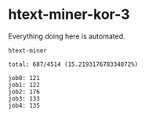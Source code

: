 # htext-miner-kor-3

Everything doing here is automated.

```
htext-miner

total: 687/4514 (15.219317678334072%)

job0: 121
job1: 122
job2: 176
job3: 133
job4: 135
```